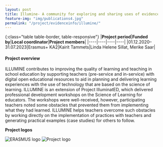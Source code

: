 ```yaml
---
layout: post
title: Illumine- A community for exploring and sharing uses of evidence-based teaching strategies  
feature-img: "img/publications4.jpg"
permalink: "/project/evidenceinfo/illumine/"
---
```


{:class="table table-border, table-responsive"}
|**Project period**|**Funded by**|**Local coordinator**|**Project members**|
|----|----|----|----|
|01.12.2020–31.07.2023|Erasmus+ KA2|Kairit Tammets|Linda Helene Sillat, Merike Saar|

#### Project overview
ILLUMINE contributes to improving the quality of learning and teaching in school education by supporting teachers (pre-service and in-service) with digital open educational resources to aid in planning and delivering learning experiences with the use of technology that are based on the science of learning. ILLUMINE is an extension of Project IlluminatED, which delivered professional development workshops on the Science of Learning for educators. The workshops were well-received, however, participating teachers noted some obstacles that prevented them from implementing what they had learned. ILLUMINE helps teachers overcome such obstacles by working directly on the implementation of practices with teachers and generating practical examples (case studies) for others to follow.

**Project logos**
<div> 
    <img class="img-fluid-innews" src="{{ '/img/financier_logos/erasmus_K2.jpg' | prepend: site.baseurl }}" alt="ERASMUS logo">
    <img class="img-fluid-innews" src="{{ '/img/project_logos/ILLUMINE.jpg' | prepend: site.baseurl }}" alt="Project logo">
</div>